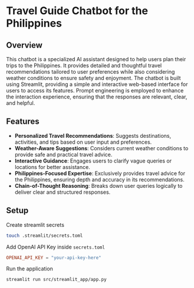 # Travel Guide Chatbot for the Philippines

## Overview
This chatbot is a specialized AI assistant designed to help users plan their trips to the Philippines. 
It provides detailed and thoughtful travel recommendations tailored to user preferences while also 
considering weather conditions to ensure safety and enjoyment. The chatbot is built using Streamlit, 
providing a simple and interactive web-based interface for users to access its features. 
Prompt engineering is employed to enhance the interaction experience, ensuring that the responses are 
relevant, clear, and helpful.

## Features

- **Personalized Travel Recommendations**: Suggests destinations, activities, and tips based on user input and preferences.
- **Weather-Aware Suggestions**: Considers current weather conditions to provide safe and practical travel advice.
- **Interactive Guidance**: Engages users to clarify vague queries or locations for better assistance.
- **Philippines-Focused Expertise**: Exclusively provides travel advice for the Philippines, ensuring depth and accuracy in its recommendations.
- **Chain-of-Thought Reasoning**: Breaks down user queries logically to deliver clear and structured responses.

## Setup

Create streamlit secrets
```bash
touch .streamlit/secrets.toml
```

Add OpenAI API Key inside `secrets.toml`
```toml
OPENAI_API_KEY = "your-api-key-here"
```

Run the application
```bash
streamlit run src/streamlit_app/app.py
```
